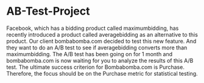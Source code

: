 # AB-Test-Project
Facebook, which has a bidding product called maximumbidding, has recently introduced a product called averagebidding as an alternative to this product. Our client bombabomba.com decided to test this new feature. And they want to do an A/B test to see if averagebidding converts more than maximumbidding. The A/B test has been going on for 1 month and bombabomba.com is now waiting for you to analyze the results of this A/B test. The ultimate success criterion for Bombabomba.com is Purchase. Therefore, the focus should be on the Purchase metric for statistical testing.
